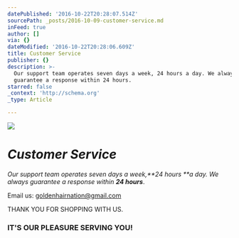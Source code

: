 ```yaml
---
datePublished: '2016-10-22T20:28:07.514Z'
sourcePath: _posts/2016-10-09-customer-service.md
inFeed: true
author: []
via: {}
dateModified: '2016-10-22T20:28:06.609Z'
title: Customer Service
publisher: {}
description: >-
  Our support team operates seven days a week, 24 hours a day. We always
  guarantee a response within 24 hours.
starred: false
_context: 'http://schema.org'
_type: Article

---
```

![](https://the-grid-user-content.s3-us-west-2.amazonaws.com/b5bfc6f3-1bbb-43ac-bb18-cc6f6563b957.jpg)

# _**Customer Service**_

_Our support team operates seven days a week,**24 hours **a day. We always guarantee a response within **24 hours**_.

Email us: goldenhairnation@gmail.com 

THANK YOU FOR SHOPPING WITH US.

### IT'S OUR PLEASURE SERVING YOU!